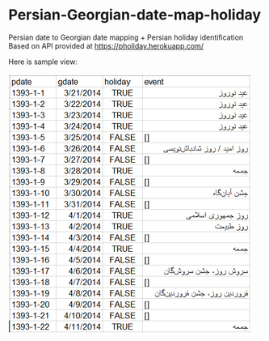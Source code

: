 # Persian-Georgian-date-map-holiday
Persian date to Georgian date mapping + Persian holiday identification
Based on API provided at https://pholiday.herokuapp.com/

Here is sample view:<br> </br>
![Output view](https://github.com/jupihes/Persian-Georgian-date-map-holiday/blob/master/sample%20view.png)

